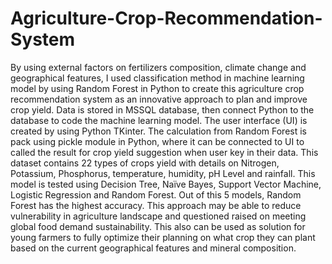 # Agriculture-Crop-Recommendation-System
By using external factors on fertilizers composition, climate change and geographical features, I used classification method in machine learning model by using Random Forest in Python to create this agriculture crop recommendation system as an innovative approach to plan and improve crop yield. Data is stored in MSSQL database, then connect Python to the database to code the machine learning model. The user interface (UI) is created by using Python TKinter.  The calculation from Random Forest is pack using pickle module in Python, where it can be connected to UI to called the result for crop yield suggestion when user key in their data.  This dataset contains 22 types of crops yield with details on Nitrogen, Potassium, Phosphorus, temperature, humidity, pH Level and rainfall. This model is tested using Decision Tree, Naïve Bayes, Support Vector Machine, Logistic Regression and Random Forest. Out of this 5 models, Random Forest has the highest accuracy.  This approach may be able to reduce vulnerability in agriculture landscape and questioned raised on meeting global food demand sustainability. This also can be used as solution for young farmers to fully optimize their planning on what crop they can plant based on the current geographical features and mineral composition. 
